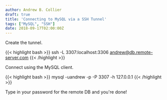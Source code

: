 ```yaml
---
author: Andrew B. Collier
draft: true
title: 'Connecting to MySQL via a SSH Tunnel'
tags: ["MySQL", "SSH"]
date: 2018-09-17T02:00:00Z
---
```


Create the tunnel.

{{< highlight bash >}}
ssh -L 3307:localhost:3306 andrew@db.remote-server.com
{{< /highlight >}}

Connect using the MySQL client.

{{< highlight bash >}}
mysql -uandrew -p -P 3307 -h 127.0.0.1 
{{< /highlight >}}

Type in your password for the remote DB and you're done!

